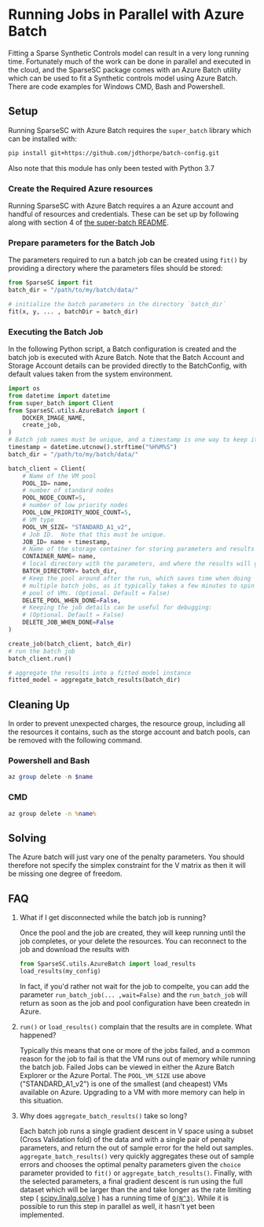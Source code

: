 # Running Jobs in Parallel with Azure Batch

Fitting a Sparse Synthetic Controls model can result in a very long running
time. Fortunately much of the work can be done in parallel and executed in
the cloud, and the SparseSC package comes with an Azure Batch utility which
can be used to fit a Synthetic controls model using Azure Batch.  There are
code examples for Windows CMD, Bash and Powershell.

## Setup

Running SparseSC with Azure Batch requires the `super_batch` library which
can be installed with:

```bash
pip install git+https://github.com/jdthorpe/batch-config.git
```

Also note that this module has only been tested with Python 3.7

### Create the Required Azure resources

Running SparseSC with Azure Batch requires a an Azure account and handful of
resources and credentials. These can be set up by following along with
section 4 of [the super-batch README](https://github.com/jdthorpe/batch-config#step-4-create-the-required-azure-resources).

### Prepare parameters for the Batch Job

The parameters required to run a batch job can be created using `fit()` by
providing a directory where the parameters files should be stored:

```python
from SparseSC import fit
batch_dir = "/path/to/my/batch/data/"

# initialize the batch parameters in the directory `batch_dir`
fit(x, y, ... , batchDir = batch_dir)
```

### Executing the Batch Job

In the following Python script, a Batch configuration is created and the batch
job is executed with Azure Batch. Note that the Batch Account and Storage
Account details can be provided directly to the BatchConfig, with default
values taken from the system environment.

```python
import os
from datetime import datetime
from super_batch import Client
from SparseSC.utils.AzureBatch import (
    DOCKER_IMAGE_NAME,
    create_job,
)
# Batch job names must be unique, and a timestamp is one way to keep it uniquie across runs
timestamp = datetime.utcnow().strftime("%H%M%S")
batch_dir = "/path/to/my/batch/data/"

batch_client = Client(
    # Name of the VM pool
    POOL_ID= name,
    # number of standard nodes
    POOL_NODE_COUNT=5,
    # number of low priority nodes
    POOL_LOW_PRIORITY_NODE_COUNT=5,
    # VM type
    POOL_VM_SIZE= "STANDARD_A1_v2",
    # Job ID.  Note that this must be unique.
    JOB_ID= name + timestamp,
    # Name of the storage container for storing parameters and results
    CONTAINER_NAME= name,
    # local directory with the parameters, and where the results will go
    BATCH_DIRECTORY= batch_dir,
    # Keep the pool around after the run, which saves time when doing
    # multiple batch jobs, as it typically takes a few minutes to spin up a
    # pool of VMs. (Optional. Default = False)
    DELETE_POOL_WHEN_DONE=False,
    # Keeping the job details can be useful for debugging:
    # (Optional. Default = False)
    DELETE_JOB_WHEN_DONE=False
)

create_job(batch_client, batch_dir)
# run the batch job
batch_client.run()

# aggregate the results into a fitted model instance
fitted_model = aggregate_batch_results(batch_dir)
```

## Cleaning Up

In order to prevent unexpected charges, the resource group, including all the
resources it contains, such as the storge account and batch pools, can be
removed with the following command.

### Powershell and Bash

```ps1
az group delete -n $name
```

### CMD

```bat
az group delete -n %name%
```

## Solving

The Azure batch will just vary one of the penalty parameters. You should therefore not specify the
simplex constraint for the V matrix as then it will be missing one degree of freedom.

## FAQ

1. What if I get disconnected while the batch job is running?

    Once the pool and the job are created, they will keep running until the
    job completes, or your delete the resources.  You can reconnect to the
    job and download the results with

    ```python
    from SparseSC.utils.AzureBatch import load_results
    load_results(my_config)
    ```

    In fact, if you'd rather not wait for the job to compelte, you can
    add the parameter `run_batch_job(... ,wait=False)` and the
    `run_batch_job` will return as soon as the job and pool configuration
    have been createdn in Azure.

1. `run()` or `load_results()` complain that the results are in complete.
   What happened?

   Typically this means that one or more of the jobs failed, and a common
   reason for the job to fail is that the VM runs out of memory while
   running the batch job.  Failed Jobs can be viewed in either the Azure
   Batch Explorer or the Azure Portal. The `POOL_VM_SIZE` use above
   ("STANDARD_A1_v2") is one of the smallest (and cheapest) VMs available
   on Azure.  Upgrading to a VM with more memory can help in this
   situation.

1. Why does `aggregate_batch_results()` take so long?

   Each batch job runs a single gradient descent in V space using a subset
   (Cross Validation fold) of the data and with a single pair of penalty
   parameters, and return the out of sample error for the held out samples.
   `aggregate_batch_results()` very quickly aggregates these out of sample
   errors and chooses the optimal penalty parameters given the `choice`
   parameter provided to `fit()` or `aggregate_batch_results()`.  Finally,
   with the selected parameters, a final gradient descent is run using the
   full dataset which will be larger than the and take longer as the rate
   limiting step
   ( [scipy.linalg.solve](https://docs.scipy.org/doc/scipy/reference/generated/scipy.linalg.solve.html) )
   has a running time of
   [`O(N^3)`](https://stackoverflow.com/a/12665483/1519199). While it is
   possible to run this step in parallel as well, it hasn't yet been
   implemented.
